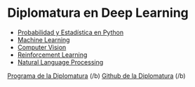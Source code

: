 # Diplomatura en Deep Learning

* [Probabilidad y Estadística en Python](https://github.com/LCaravaggio/DeepLearning_ITBA/tree/main/PEP)
* [Machine Learning](https://github.com/LCaravaggio/DeepLearning_ITBA/tree/main/ML)
* [Computer Vision](https://github.com/LCaravaggio/DeepLearning_ITBA/tree/main/CV)
* [Reinforcement Learning](https://github.com/LCaravaggio/DeepLearning_ITBA/tree/main/RL)
* [Natural Language Processing]()

[Programa de la Diplomatura](https://innovacion.itba.edu.ar/educacion-ejecutiva/tic/deep-learning/) (/b)
[Github de la Diplomatura](https://github.com/deeplearning-itba) (/b)
